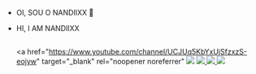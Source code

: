 - OI, SOU O NANDIIXX 🤗
- HI, I AM NANDIIXX

   ##
 
  <a 
     href="https://www.youtube.com/channel/UCJUq5KbYxUjSfzxzS-eojyw" 
     target="_blank" 
     rel="noopener noreferrer" 
   <img src="https://img.shields.io/badge/YouTube-FF0000?style=for-the-badge&logo=youtube&logoColor=white"> </a>
  <a 
     href="https://instagram.com/hernandiixx" 
     target="_blank" 
     rel="noopener noreferrer"> 
   <img src="https://img.shields.io/badge/-Instagram-%23E4405F?style=for-the-badge&logo=instagram&logoColor=white"> </a>
  <a 
     href="https://www.twitch.tv/nandiixx" 
     target="_blank" 
     rel="noopener noreferrer"> 
   <img src="https://img.shields.io/badge/Twitch-9146FF?style=for-the-badge&logo=twitch&logoColor=white">  </a>
  <a 
     href = "mailto:sednanreh.nandes@gmail.com" 
     target="_blank" rel="noopener noreferrer"> 
   <img src="https://img.shields.io/badge/-Gmail-%23333?style=for-the-badge&logo=gmail&logoColor=white"> </a>
 


